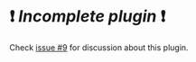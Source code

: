 # :heavy_exclamation_mark: *Incomplete plugin* :heavy_exclamation_mark:

Check [issue #9](https://github.com/UFMG-Autobotz/Autobotz-Simulator/issues/9) for discussion about this plugin.
